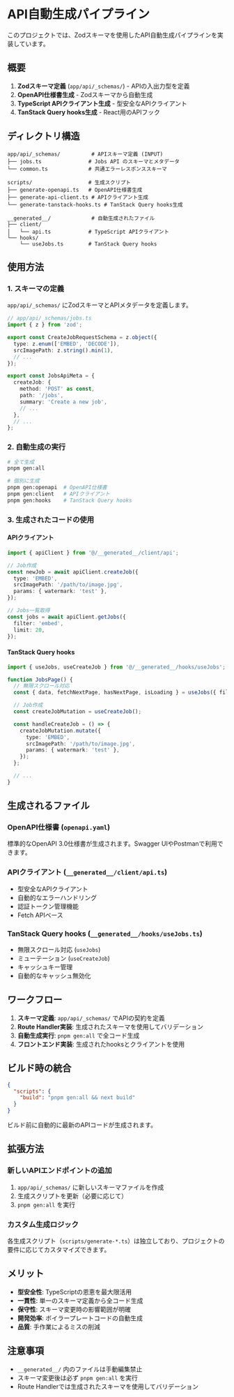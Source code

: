 # API自動生成パイプライン

このプロジェクトでは、Zodスキーマを使用したAPI自動生成パイプラインを実装しています。

## 概要

1. **Zodスキーマ定義** (`app/api/_schemas/`) - APIの入出力型を定義
2. **OpenAPI仕様書生成** - Zodスキーマから自動生成
3. **TypeScript APIクライアント生成** - 型安全なAPIクライアント
4. **TanStack Query hooks生成** - React用のAPIフック

## ディレクトリ構造

```
app/api/_schemas/          # APIスキーマ定義 (INPUT)
├── jobs.ts               # Jobs API のスキーマとメタデータ
└── common.ts             # 共通エラーレスポンススキーマ

scripts/                  # 生成スクリプト
├── generate-openapi.ts   # OpenAPI仕様書生成
├── generate-api-client.ts # APIクライアント生成
└── generate-tanstack-hooks.ts # TanStack Query hooks生成

__generated__/             # 自動生成されたファイル
├── client/
│   └── api.ts            # TypeScript APIクライアント
└── hooks/
    └── useJobs.ts        # TanStack Query hooks
```

## 使用方法

### 1. スキーマの定義

`app/api/_schemas/` にZodスキーマとAPIメタデータを定義します。

```typescript
// app/api/_schemas/jobs.ts
import { z } from 'zod';

export const CreateJobRequestSchema = z.object({
  type: z.enum(['EMBED', 'DECODE']),
  srcImagePath: z.string().min(1),
  // ...
});

export const JobsApiMeta = {
  createJob: {
    method: 'POST' as const,
    path: '/jobs',
    summary: 'Create a new job',
    // ...
  },
  // ...
};
```

### 2. 自動生成の実行

```bash
# 全て生成
pnpm gen:all

# 個別に生成
pnpm gen:openapi  # OpenAPI仕様書
pnpm gen:client   # APIクライアント
pnpm gen:hooks    # TanStack Query hooks
```

### 3. 生成されたコードの使用

#### APIクライアント

```typescript
import { apiClient } from '@/__generated__/client/api';

// Job作成
const newJob = await apiClient.createJob({
  type: 'EMBED',
  srcImagePath: '/path/to/image.jpg',
  params: { watermark: 'test' },
});

// Jobs一覧取得
const jobs = await apiClient.getJobs({
  filter: 'embed',
  limit: 20,
});
```

#### TanStack Query hooks

```typescript
import { useJobs, useCreateJob } from '@/__generated__/hooks/useJobs';

function JobsPage() {
  // 無限スクロール対応
  const { data, fetchNextPage, hasNextPage, isLoading } = useJobs({ filter: 'all' });

  // Job作成
  const createJobMutation = useCreateJob();

  const handleCreateJob = () => {
    createJobMutation.mutate({
      type: 'EMBED',
      srcImagePath: '/path/to/image.jpg',
      params: { watermark: 'test' },
    });
  };

  // ...
}
```

## 生成されるファイル

### OpenAPI仕様書 (`openapi.yaml`)

標準的なOpenAPI 3.0仕様書が生成されます。Swagger UIやPostmanで利用できます。

### APIクライアント (`__generated__/client/api.ts`)

- 型安全なAPIクライアント
- 自動的なエラーハンドリング
- 認証トークン管理機能
- Fetch APIベース

### TanStack Query hooks (`__generated__/hooks/useJobs.ts`)

- 無限スクロール対応 (`useJobs`)
- ミューテーション (`useCreateJob`)
- キャッシュキー管理
- 自動的なキャッシュ無効化

## ワークフロー

1. **スキーマ定義**: `app/api/_schemas/` でAPIの契約を定義
2. **Route Handler実装**: 生成されたスキーマを使用してバリデーション
3. **自動生成実行**: `pnpm gen:all` で全コード生成
4. **フロントエンド実装**: 生成されたhooksとクライアントを使用

## ビルド時の統合

```json
{
  "scripts": {
    "build": "pnpm gen:all && next build"
  }
}
```

ビルド前に自動的に最新のAPIコードが生成されます。

## 拡張方法

### 新しいAPIエンドポイントの追加

1. `app/api/_schemas/` に新しいスキーマファイルを作成
2. 生成スクリプトを更新（必要に応じて）
3. `pnpm gen:all` を実行

### カスタム生成ロジック

各生成スクリプト（`scripts/generate-*.ts`）は独立しており、プロジェクトの要件に応じてカスタマイズできます。

## メリット

- **型安全性**: TypeScriptの恩恵を最大限活用
- **一貫性**: 単一のスキーマ定義から全コード生成
- **保守性**: スキーマ変更時の影響範囲が明確
- **開発効率**: ボイラープレートコードの自動生成
- **品質**: 手作業によるミスの削減

## 注意事項

- `__generated__/` 内のファイルは手動編集禁止
- スキーマ変更後は必ず `pnpm gen:all` を実行
- Route Handlerでは生成されたスキーマを使用してバリデーション
